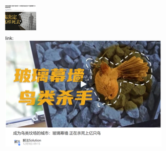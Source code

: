 <img src="https://github.com/MoonLikethestarR/eyes/blob/main/eyes/%E7%94%9F%E5%89%8D%E9%A2%84%E5%98%B1.png" width="100px">


link:
![image](https://github.com/MoonLikethestarR/eyes/blob/main/eyes/%E9%B8%9F%E6%92%9E.png)
